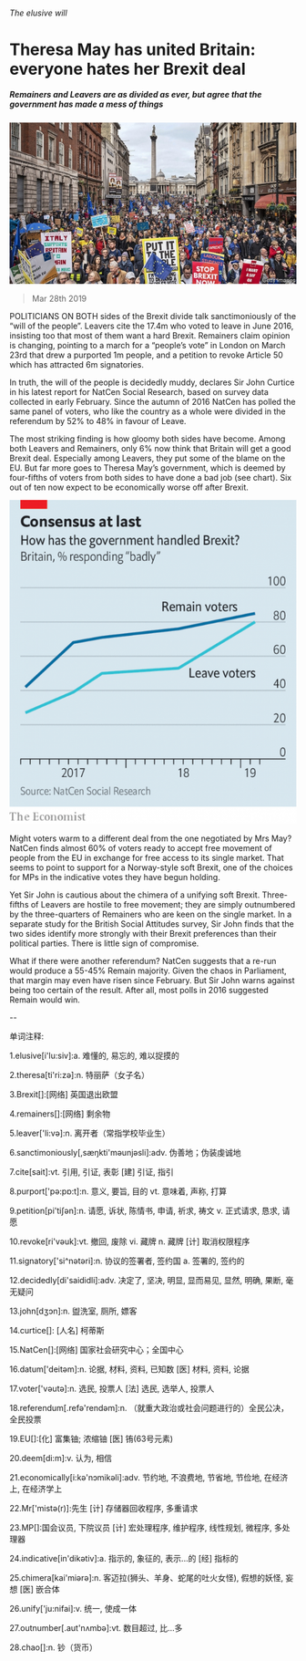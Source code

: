 ###### The elusive will

# Theresa May has united Britain: everyone hates her Brexit deal 

##### Remainers and Leavers are as divided as ever, but agree that the government has made a mess of things 

![image](images/20190330_BRP002_0.jpg) 

> Mar 28th 2019 

POLITICIANS ON BOTH sides of the Brexit divide talk sanctimoniously of the “will of the people”. Leavers cite the 17.4m who voted to leave in June 2016, insisting too that most of them want a hard Brexit. Remainers claim opinion is changing, pointing to a march for a “people’s vote” in London on March 23rd that drew a purported 1m people, and a petition to revoke Article 50 which has attracted 6m signatories. 

In truth, the will of the people is decidedly muddy, declares Sir John Curtice in his latest report for NatCen Social Research, based on survey data collected in early February. Since the autumn of 2016 NatCen has polled the same panel of voters, who like the country as a whole were divided in the referendum by 52% to 48% in favour of Leave. 

The most striking finding is how gloomy both sides have become. Among both Leavers and Remainers, only 6% now think that Britain will get a good Brexit deal. Especially among Leavers, they put some of the blame on the EU. But far more goes to Theresa May’s government, which is deemed by four-fifths of voters from both sides to have done a bad job (see chart). Six out of ten now expect to be economically worse off after Brexit. 

![image](images/20190330_BRC601.png) 

Might voters warm to a different deal from the one negotiated by Mrs May? NatCen finds almost 60% of voters ready to accept free movement of people from the EU in exchange for free access to its single market. That seems to point to support for a Norway-style soft Brexit, one of the choices for MPs in the indicative votes they have begun holding. 

Yet Sir John is cautious about the chimera of a unifying soft Brexit. Three-fifths of Leavers are hostile to free movement; they are simply outnumbered by the three-quarters of Remainers who are keen on the single market. In a separate study for the British Social Attitudes survey, Sir John finds that the two sides identify more strongly with their Brexit preferences than their political parties. There is little sign of compromise. 

What if there were another referendum? NatCen suggests that a re-run would produce a 55-45% Remain majority. Given the chaos in Parliament, that margin may even have risen since February. But Sir John warns against being too certain of the result. After all, most polls in 2016 suggested Remain would win. 

-- 

 单词注释:

1.elusive[i'lu:siv]:a. 难懂的, 易忘的, 难以捉摸的 

2.theresa[ti'ri:zә]:n. 特丽萨（女子名） 

3.Brexit[]:[网络] 英国退出欧盟 

4.remainers[]:[网络] 剩余物 

5.leaver['li:vә]:n. 离开者（常指学校毕业生） 

6.sanctimoniously[,sæŋkti'məunjəsli]:adv. 伪善地；伪装虔诚地 

7.cite[sait]:vt. 引用, 引证, 表彰 [建] 引证, 指引 

8.purport['pә:pɒ:t]:n. 意义, 要旨, 目的 vt. 意味着, 声称, 打算 

9.petition[pi'tiʃәn]:n. 请愿, 诉状, 陈情书, 申请, 祈求, 祷文 v. 正式请求, 恳求, 请愿 

10.revoke[ri'vәuk]:vt. 撤回, 废除 vi. 藏牌 n. 藏牌 [计] 取消权限程序 

11.signatory['si^nәtәri]:n. 协议的签署者, 签约国 a. 签署的, 签约的 

12.decidedly[di'saididli]:adv. 决定了, 坚决, 明显, 显而易见, 显然, 明确, 果断, 毫无疑问 

13.john[dʒɔn]:n. 盥洗室, 厕所, 嫖客 

14.curtice[]: [人名] 柯蒂斯 

15.NatCen[]:[网络] 国家社会研究中心；全国中心 

16.datum['deitәm]:n. 论据, 材料, 资料, 已知数 [医] 材料, 资料, 论据 

17.voter['vәutә]:n. 选民, 投票人 [法] 选民, 选举人, 投票人 

18.referendum[.refә'rendәm]:n. （就重大政治或社会问题进行的）全民公决，全民投票 

19.EU[]:[化] 富集铀; 浓缩铀 [医] 铕(63号元素) 

20.deem[di:m]:v. 认为, 相信 

21.economically[i:kә'nɔmikәli]:adv. 节约地, 不浪费地, 节省地, 节俭地, 在经济上, 在经济学上 

22.Mr['mistә(r)]:先生 [计] 存储器回收程序, 多重请求 

23.MP[]:国会议员, 下院议员 [计] 宏处理程序, 维护程序, 线性规划, 微程序, 多处理器 

24.indicative[in'dikәtiv]:a. 指示的, 象征的, 表示...的 [经] 指标的 

25.chimera[kai'miәrә]:n. 客迈拉(狮头、羊身、蛇尾的吐火女怪), 假想的妖怪, 妄想 [医] 嵌合体 

26.unify['ju:nifai]:v. 统一, 使成一体 

27.outnumber[.aut'nʌmbә]:vt. 数目超过, 比...多 

28.chao[]:n. 钞（货币） 

